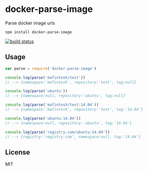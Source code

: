 # docker-parse-image

Parse docker image urls

```
npm install docker-parse-image
```

[![build status](http://img.shields.io/travis/mafintosh/docker-parse-image.svg?style=flat)](http://travis-ci.org/mafintosh/docker-parse-image)

## Usage

``` js
var parse = require('docker-parse-image')

console.log(parse('mafintosh/test'))
// --> {namespace:'mafintosh', repository:'test', tag:null}

console.log(parse('ubuntu'))
// --> {namespace:null, repository:'ubuntu', tag:null}

console.log(parse('mafintosh/test:14.04'))
// --> {namespace:'mafintosh', repository:'test', tag:'14.04'}

console.log(parse('ubuntu:14.04'))
// --> {namespace:null, repository:'ubuntu', tag:'14.04'}

console.log(parse('registry.com/ubuntu:14.04'))
// --> {registry:'registry.com', namespace:null, tag:'14.04'}
```

## License

MIT
